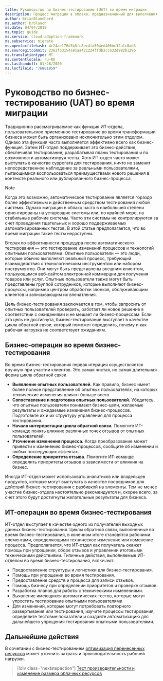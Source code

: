 ```yaml
---
title: Руководство по бизнес-тестированию (UAT) во время миграции
description: Процесс миграции в облако, предназначенный для выполнения задач миграции рабочих нагрузок в облако.
author: BrianBlanchard
ms.author: brblanch
ms.date: 04/04/2019
ms.topic: guide
ms.service: cloud-adoption-framework
ms.subservice: migrate
ms.openlocfilehash: 4c24ae176d3b8fc8ec4fa504ed406bc32a1c0ab3
ms.sourcegitcommit: 2362fb3154a91aa421224ffdb2cc632d982b129b
ms.translationtype: MT
ms.contentlocale: ru-RU
ms.lasthandoff: 01/28/2020
ms.locfileid: "76801959"
---
```

# <a name="guidance-for-business-testing-uat-during-migration"></a>Руководство по бизнес-тестированию (UAT) во время миграции

Традиционно рассматриваемое как функция ИТ-отдела, пользовательское приемочное тестирование во время трансформации бизнеса может быть организовано исключительно этим отделом. Однако эта функция часто выполняется эффективно всего как бизнес-функция. Затем ИТ-отдел поддерживает это бизнес-действие, обеспечивая тестирование, разрабатывая планы тестирования и по возможности автоматизируя тесты. Хотя ИТ-отдел часто может выступать в качестве суррогата для тестирования, ничто не заменит непосредственное наблюдение за реальными пользователями, пытающимися воспользоваться преимуществами нового решения в контексте реального или дублированного бизнес-процесса.

> [!NOTE]
> Когда это возможно, автоматическое тестирование является гораздо более эффективным и действенным средством тестирования любой системы. Однако миграции в облако часто в наибольшей степени ориентированы на устаревшие системы или, по крайней мере, на стабильные рабочие системы. Часто эти системы не контролируются за счет проведения тщательных и хорошо поддерживаемых автоматизированных тестов. В этой статье предполагается, что во время миграции такие тесты недоступны.

Вторая по эффективности процедура после автоматического тестирования — это тестирование изменений процессов и технологий опытными пользователями. Опытные пользователи — это люди, которые обычно выполняют реальный процесс, требующий взаимодействия с технологическим инструментом или набором инструментов. Они могут быть представлены внешним клиентом, пользующимся веб-сайтом электронной коммерции для получения товаров или услуг. Опытные пользователи также могут быть представлены группой сотрудников, которые выполняют бизнес-процессы, например центром обработки звонков, обслуживающим клиентов и записывающим их впечатления.

Цель бизнес-тестирования заключается в том, чтобы запросить от опытных пользователей проверить, работает ли новое решение в соответствии с ожиданиями и не мешает ли бизнес-процессам. Если эта цель не достигнута, бизнес-тестирование выступает в качестве цикла обратной связи, который поможет определить, почему и как рабочая нагрузка не соответствует ожиданиям.

## <a name="business-activities-during-business-testing"></a>Бизнес-операции во время бизнес-тестирования

Во время бизнес-тестирования первая итерация осуществляется вручную при участии клиентов. Это самая чистая, но самая длительная форма цикла обратной связи.

- **Выявление опытных пользователей.** Как правило, бизнес имеет более полное представление об опытных пользователях, на которых технические изменения влияют больше всего.
- **Сопоставление и подготовка опытных пользователей.** Убедитесь, что опытные пользователи понимают бизнес-цели, желаемые результаты и ожидаемые изменения бизнес-процессов. Подготовьте их и их структуру управления для процесса тестирования.
- **Начало интерпретации цикла обратной связи.** Помогите ИТ-команде понять влияние различных точек отзывов от опытных пользователей.
- **Уточнение изменения процесса.** Когда преобразование может привести к изменению бизнес-процессов, сообщите об изменении и любых последующих эффектах.
- **Определение приоритета отзыва.** Помогите ИТ-команде определить приоритеты отзывов в зависимости от влияния на бизнес.

Иногда ИТ-отдел может использовать аналитиков или владельцев продуктов, которые могут выступать в качестве посредников для действий бизнес-тестирования с разбивкой на элементы. Тем не менее участие бизнес-отдела настоятельно рекомендуется и, скорее всего, за счет этого будут достигнуты желательные результаты для бизнеса.

## <a name="it-activities-during-business-testing"></a>ИТ-операции во время бизнес-тестирования

ИТ-отдел выступает в качестве одного из получателей выходных данных бизнес-тестирования. Циклы обратной связи, выполненные во время бизнес-тестирования, в конечном итоге становятся рабочими элементами, определяющими техническое изменение или изменение процесса. Предполагается, что ИТ-отдел как получатель окажет помощь при упрощении, сборе отзывов и управлении итоговыми техническими действиями. Типичные действия, выполняемые ИТ-отделом во время бизнес-тестирования, включают:

- Предоставление структуры и логистики для бизнес-тестирования.
- Помощь при упрощении во время тестирования.
- Предоставление средств и процесса для записи отзывов.
- Помощь бизнесу при определении приоритетов и проверке отзывов.
- Разработка планов для работы с техническими изменениями.
- Выявление имеющихся автоматических тестов, которые могут упростить тестирование опытными пользователями.
- Для изменений, которые могут потребовать повторного развертывания или тестирования, изучите процессы тестирования, определите тестовые показатели и создайте автоматизацию для дальнейшего упрощения тестирования опытными пользователями.

## <a name="next-steps"></a>Дальнейшие действия

В сочетании с бизнес-тестированием [оптимизация перенесенных ресурсов](./optimize.md) может уточнить затраты и производительность рабочей нагрузки.

> [!div class="nextstepaction"]
> [Тест производительности и изменение размера облачных ресурсов](./optimize.md)
